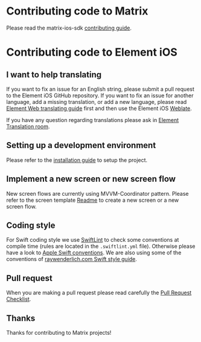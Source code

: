 # Contributing code to Matrix

Please read the matrix-ios-sdk [contributing guide](https://github.com/matrix-org/matrix-ios-sdk/blob/develop/CONTRIBUTING.md).

# Contributing code to Element iOS

## I want to help translating

If you want to fix an issue for an English string, please submit a pull request to the Element iOS GitHub repository.
If you want to fix an issue for another language, add a missing translation, or  add a new language, please read [Element Web translating guide](https://github.com/vector-im/element-web/blob/develop/docs/translating.md) first and then use the Element iOS [Weblate](https://translate.riot.im/projects/riot-ios/).

If you have any question regarding translations please ask in [Element Translation room](https://matrix.to/#/#element-translations:matrix.org).

## Setting up a development environment

Please refer to the [installation guide](INSTALL.md) to setup the project.

## Implement a new screen or new screen flow

New screen flows are currently using MVVM-Coordinator pattern. Please refer to the screen template [Readme](Tools/Templates/README.md) to create a new screen or a new screen flow.

## Coding style

For Swift coding style we use [SwiftLint](https://github.com/realm/SwiftLint) to check some conventions at compile time (rules are located in the `.swiftlint.yml` file). 
Otherwise please have a look to [Apple Swift conventions](https://swift.org/documentation/api-design-guidelines.html#conventions). We are also using some of the conventions of [raywenderlich.com Swift style guide](https://github.com/raywenderlich/swift-style-guide).

## Pull request

When you are making a pull request please read carefully the [Pull Request Checklist](https://github.com/vector-im/element-ios/blob/develop/.github/PULL_REQUEST_TEMPLATE.md).

## Thanks

Thanks for contributing to Matrix projects!